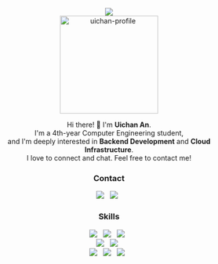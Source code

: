 <p align="center">
  <img src="https://capsule-render.vercel.app/api?type=slice&color=gradient"><br/>
  <a href="https://ibb.co/L848WzQ"><img src="https://github.com/user-attachments/assets/ee030b89-bbce-437b-8b07-7f07fa599ada" alt="uichan-profile" width="200px" border="0"></a>
</p>




<p align="center">
  Hi there! 👋 I'm <b>Uichan An</b>.<br/>
  I'm a 4th-year Computer Engineering student, <br/>
  and I'm deeply interested in <b>Backend Development</b> and <b>Cloud Infrastructure</b>. <br/>
  I love to connect and chat. Feel free to contact me!
</p>

<h3 align="center"><b>Contact</b></h3>
<p align="center">
<a href="mailto:ahnhea4304@gmail.com"><img src="https://img.shields.io/badge/Gmail-EA4335?style=flat-square&logo=Gmail&logoColor=white"/></a> &nbsp
<a href="https://www.linkedin.com/in/uichan/"><img src="https://img.shields.io/badge/LinkedIn-0A66C2?style=flat-square&logo=LinkedIn&logoColor=white"/></a> &nbsp
</p>

<h3 align="center"><b>Skills</b></h3>
<p align="center">
  <img src="https://img.shields.io/badge/C++-00599C?style=flat-square&logo=cplusplus&logoColor=white"/> &nbsp
  <img src="https://img.shields.io/badge/Python-3776AB?style=flat-square&logo=Python&logoColor=white"/> &nbsp
  <img src="https://img.shields.io/badge/Java-007396?style=flat-square&logo=Java&logoColor=white"/> &nbsp
  <br/>
  <img src="https://img.shields.io/badge/Django-092E20?style=flat-square&logo=Django&logoColor=white"/> &nbsp
  <img src="https://img.shields.io/badge/React-20232A?style=flat-square&logo=React&logoColor=61DAFB"/> &nbsp
  <br/>
  <img src="https://img.shields.io/badge/AWS-232F3E?style=flat-square&logo=amazon-aws&logoColor=white"/> &nbsp
  <img src="https://img.shields.io/badge/Git-F05033?style=flat-square&logo=Git&logoColor=white"/> &nbsp
  <img src="https://img.shields.io/badge/GitHub-181717?style=flat-square&logo=GitHub&logoColor=white"/> &nbsp
</p>
